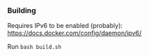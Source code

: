 ### Building

Requires IPv6 to be enabled (probably): https://docs.docker.com/config/daemon/ipv6/

Run `bash build.sh`
